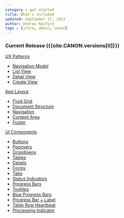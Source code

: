 ```yaml
---
category : get started
title: What's Included
updated: September 17, 2013
author: Andrew Raiford
tags : [intro, about, canon]
---
```


### Current Release ({{site.CANON.versions[0]}})

<p style="margin-bottom: 7px"><a href="{{site.baseurl}}/app-layout/">UX Patterns</a></p>

* [Navigation Model]({{site.baseurl}}/ux-patterns/#navigation-model)
* [List View]({{site.baseurl}}/ux-patterns/#list-view)
* [Detail View]({{site.baseurl}}/ux-patterns/#detail-view)
* [Create View]({{site.baseurl}}/ux-patterns/#create-view)

<p style="margin-bottom: 7px"><a href="{{site.baseurl}}/app-layout/">App Layout</a></p>

* [Fluid Grid]({{site.baseurl}}/app-layout/#fluid-grid)
* [Document Structure]({{site.baseurl}}/app-layout/#document-structure)
* [Navigation]({{site.baseurl}}/app-layout/#header-&-navigation)
* [Content Area]({{site.baseurl}}/app-layout/#content-area)
* [Footer]({{site.baseurl}}/app-layout/#footer)

<p style="margin-bottom: 7px"><a href="{{site.baseurl}}/ui-components/">UI Components</a></p>

  * [Buttons]({{site.baseurl}}/ui-components/#buttons)
  * [Popovers]({{site.baseurl}}/ui-components/#popover)
  * [Dropdowns]({{site.baseurl}}/ui-components/#dropdowns)
  * [Tables]({{site.baseurl}}/ui-components/#tables)
  * [Details]({{site.baseurl}}/ui-components/#details)
  * [Forms]({{site.baseurl}}/ui-components/#forms)
  * [Tabs]({{site.baseurl}}/ui-components/#tabs)
  * [Status Indicators]({{site.baseurl}}/ui-components/#status-indicators)
  * [Progress Bars]({{site.baseurl}}/ui-components/#progress-bars)
  * [Tooltips]({{site.baseurl}}/ui-components/#tooltips)
  * [Blue Progress Bars]({{site.baseurl}}/ui-components/#progress-bars)
  * [Progress Bar + Label]({{site.baseurl}}/ui-components/#progress-bar-sizes)
  * [Table Row Heartbeat]({{site.baseurl}}/ui-components/#table-row-heartbeat)
  * [Processing Indicator]({{site.baseurl}}/ui-components/#button-groups)